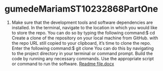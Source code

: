 # gumedeMariamST10232868PartOne
1. Make sure that the development tools and software dependencies are installed. 
In the terminal, navigate to the location in which you would like to store the repo. You can do so by typing the following command:$ cd <directory>
Create a clone of the repository on your local machine from GitHub. 
 with the repo URL still copied to your clipboard, it’s time to clone the repo. Enter the following command:$ git clone <repo-url>
You can do this by navigating to the project directory in your terminal or command prompt. 
Build the code by running any necessary commands. 
Use the appropriate script or command to run the software.
[Readme file.docx](https://github.com/st10232868/gumedeMariamST10232868PartOne/files/11336066/Readme.file.docx)

